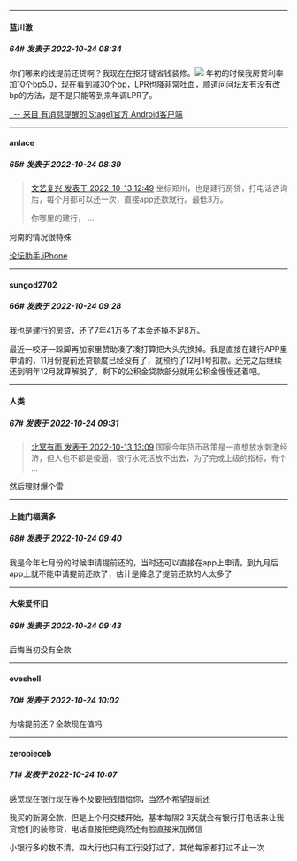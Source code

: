 

*****

####  蓝川澈  
##### 64#       发表于 2022-10-24 08:34

你们哪来的钱提前还贷啊？我现在在抠牙缝省钱装修。<img src="https://static.saraba1st.com/image/smiley/face2017/081.png" referrerpolicy="no-referrer">
年初的时候我房贷利率加10个bp5.0，现在看到减30个bp，LPR也降非常吐血，顺道问问坛友有没有改bp的方法，是不是只能等到来年调LPR了。

[  -- 来自 有消息提醒的 Stage1官方 Android客户端](https://www.coolapk.com/apk/140634)

*****

####  anlace  
##### 65#       发表于 2022-10-24 08:39

<blockquote><a href="httphttps://bbs.saraba1st.com/2b/forum.php?mod=redirect&amp;goto=findpost&amp;pid=57888354&amp;ptid=2099460" target="_blank">文艺复兴 发表于 2022-10-13 12:49</a>
坐标郑州，也是建行房贷，打电话咨询后，每个月都可以还一次，直接app还款就行。最低3万。

你哪里的建行， ...</blockquote>
河南的情况很特殊

[论坛助手,iPhone](https://bbs.saraba1st.com/2b/forum.php?mod=viewthread&amp;tid=2029836)



*****

####  sungod2702  
##### 66#       发表于 2022-10-24 09:28

我也是建行的房贷，还了7年41万多了本金还掉不足8万。

最近一咬牙一跺脚再加家里赞助凑了凑打算把大头先换掉。我是直接在建行APP里申请的，11月份提前还贷额度已经没有了，就预约了12月1号扣款。还完之后继续还到明年12月就算解脱了。剩下的公积金贷款部分就用公积金慢慢还着吧。

*****

####  人类  
##### 67#       发表于 2022-10-24 09:31

<blockquote><a href="httphttps://bbs.saraba1st.com/2b/forum.php?mod=redirect&amp;goto=findpost&amp;pid=57888606&amp;ptid=2099460" target="_blank">北冥有雨 发表于 2022-10-13 13:09</a>
国家今年货币政策是一直想放水刺激经济，但人也不都是傻逼，银行水死活放不出去，为了完成上级的指标，有个 ...</blockquote>
然后理财爆个雷



*****

####  上陡门福满多  
##### 68#       发表于 2022-10-24 09:40

我是今年七月份的时候申请提前还的，当时还可以直接在app上申请。到九月后app上就不能申请提前还款了，估计是降息了提前还款的人太多了



*****

####  大柴爱怀旧  
##### 69#       发表于 2022-10-24 09:43

后悔当初没有全款



*****

####  eveshell  
##### 70#       发表于 2022-10-24 10:02

为啥提前还？全款现在值吗



*****

####  zeropieceb  
##### 71#       发表于 2022-10-24 10:07

感觉现在银行现在等不及要把钱借给你，当然不希望提前还

我买的新房全款，但是上个月交楼开始，基本每隔2 3天就会有银行打电话来让我贷他们的装修贷，电话直接拒绝竟然还有脸直接来加微信

小银行多的数不清，四大行也只有工行没打过了，其他每家都打过不止一次

